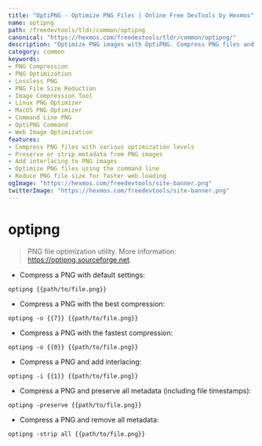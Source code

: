 ```yaml
---
title: "OptiPNG - Optimize PNG Files | Online Free DevTools by Hexmos"
name: optipng
path: /freedevtools/tldr/common/optipng
canonical: "https://hexmos.com/freedevtools/tldr/common/optipng/"
description: "Optimize PNG images with OptiPNG. Compress PNG files and reduce file size for faster loading times. Free online tool, no registration required."
category: common
keywords:
- PNG Compression
- PNG Optimization
- Lossless PNG
- PNG File Size Reduction
- Image Compression Tool
- Linux PNG Optimizer
- MacOS PNG Optimizer
- Command Line PNG
- OptiPNG Command
- Web Image Optimization
features:
- Compress PNG files with various optimization levels
- Preserve or strip metadata from PNG images
- Add interlacing to PNG images
- Optimize PNG files using the command line
- Reduce PNG file size for faster web loading
ogImage: "https://hexmos.com/freedevtools/site-banner.png"
twitterImage: "https://hexmos.com/freedevtools/site-banner.png"
---
```


# optipng

> PNG file optimization utility.
> More information: <https://optipng.sourceforge.net>.

- Compress a PNG with default settings:

`optipng {{path/to/file.png}}`

- Compress a PNG with the best compression:

`optipng -o {{7}} {{path/to/file.png}}`

- Compress a PNG with the fastest compression:

`optipng -o {{0}} {{path/to/file.png}}`

- Compress a PNG and add interlacing:

`optipng -i {{1}} {{path/to/file.png}}`

- Compress a PNG and preserve all metadata (including file timestamps):

`optipng -preserve {{path/to/file.png}}`

- Compress a PNG and remove all metadata:

`optipng -strip all {{path/to/file.png}}`
